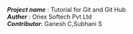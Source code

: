 <b><i>Project name</i></b> : Tutorial for Git and Git Hub<br>
<b><i>Auther</i></b> : Onex Softech Pvt Ltd<br>
<b><i>Contributor</i></b>: Ganesh C,Subhani S<br>

